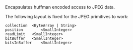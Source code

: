Encapsulates huffman encoded access to JPEG data.The following layout is fixed for the JPEG primitives to work:	collection	<ByteArray | String>	position		<SmallInteger>	readLimit	<SmallInteger>	bitBuffer	<SmallInteger>	bitsInBuffer	<SmallInteger>